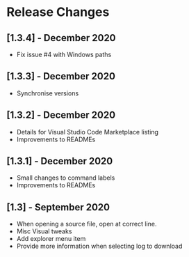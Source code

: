 # Release Changes
## [1.3.4] - December 2020
- Fix issue #4 with Windows paths

## [1.3.3] - December 2020
- Synchronise versions

## [1.3.2] - December 2020
- Details for Visual Studio Code Marketplace listing
- Improvements to READMEs

## [1.3.1] - December 2020
- Small changes to command labels
- Improvements to READMEs

## [1.3] - September 2020
- When opening a source file, open at correct line.
- Misc Visual tweaks
- Add explorer menu item
- Provide more information when selecting log to download
